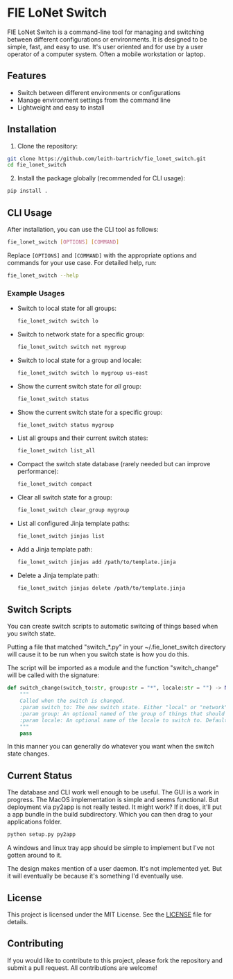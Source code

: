 # FIE LoNet Switch

FIE LoNet Switch is a command-line tool for managing and switching between different configurations or environments. It is designed to be simple, fast, and easy to use.  It's user oriented and
for use by a user operator of a computer system.  Often a mobile workstation or laptop.

## Features
- Switch between different environments or configurations
- Manage environment settings from the command line
- Lightweight and easy to install

## Installation

1. Clone the repository:

```sh
git clone https://github.com/leith-bartrich/fie_lonet_switch.git
cd fie_lonet_switch
```

2. Install the package globally (recommended for CLI usage):

```sh
pip install .
```

## CLI Usage

After installation, you can use the CLI tool as follows:

```sh
fie_lonet_switch [OPTIONS] [COMMAND]
```

Replace `[OPTIONS]` and `[COMMAND]` with the appropriate options and commands for your use case. For detailed help, run:

```sh
fie_lonet_switch --help
```

### Example Usages

- Switch to local state for all groups:

  ```sh
  fie_lonet_switch switch lo
  ```

- Switch to network state for a specific group:

  ```sh
  fie_lonet_switch switch net mygroup
  ```

- Switch to local state for a group and locale:

  ```sh
  fie_lonet_switch switch lo mygroup us-east
  ```

- Show the current switch state for *all* group:

  ```sh
  fie_lonet_switch status
  ```

- Show the current switch state for a specific group:

  ```sh
  fie_lonet_switch status mygroup
  ```

- List all groups and their current switch states:

  ```sh
  fie_lonet_switch list_all
  ```

- Compact the switch state database (rarely needed but can improve performance):

  ```sh
  fie_lonet_switch compact
  ```

- Clear all switch state for a group:

  ```sh
  fie_lonet_switch clear_group mygroup
  ```

- List all configured Jinja template paths:

  ```sh
  fie_lonet_switch jinjas list
  ```

- Add a Jinja template path:

  ```sh
  fie_lonet_switch jinjas add /path/to/template.jinja
  ```

- Delete a Jinja template path:

  ```sh
  fie_lonet_switch jinjas delete /path/to/template.jinja
  ```

## Switch Scripts

You can create switch scripts to automatic switcing of things based when you switch state.

Putting a file that matched "switch_*.py" in your ~/.fie_lonet_switch directory will cause it to be run when you switch state is how you do this.

The script will be imported as a module and the function "switch_change" will be called with the signature:

```python
def switch_change(switch_to:str, group:str = "*", locale:str = "") -> None:
    """
    Called when the switch is changed.
    :param switch_to: The new switch state. Either "local" or "network".
    :param group: An optional named of the group of things that should be switched. Defaults to "*", which means 'all groups'.
    :param locale: An optional name of the locale to switch to. Defaults to empty string "" which means 'all locales' or 'no specific locale'.
    """
    pass
```

In this manner you can generally do whatever you want when the switch state changes.

## Current Status

The database and CLI work well enough to be useful.  The GUI is a work in progress.  The MacOS implementation is simple and seems functional.  But deployment via py2app is not really tested.  It might work?  If it does, it'll put a app bundle in the build subdirectory.  Which you can then drag to your applications folder.

```sh
python setup.py py2app
```

A windows and linux tray app should be simple to implement but I've not gotten around to it.

The design makes mention of a user daemon.  It's not implemented yet.  But it will eventually be because it's something I'd eventually use.


## License

This project is licensed under the MIT License. See the [LICENSE](LICENSE) file for details.

## Contributing

If you would like to contribute to this project, please fork the repository and submit a pull request. All contributions are welcome!